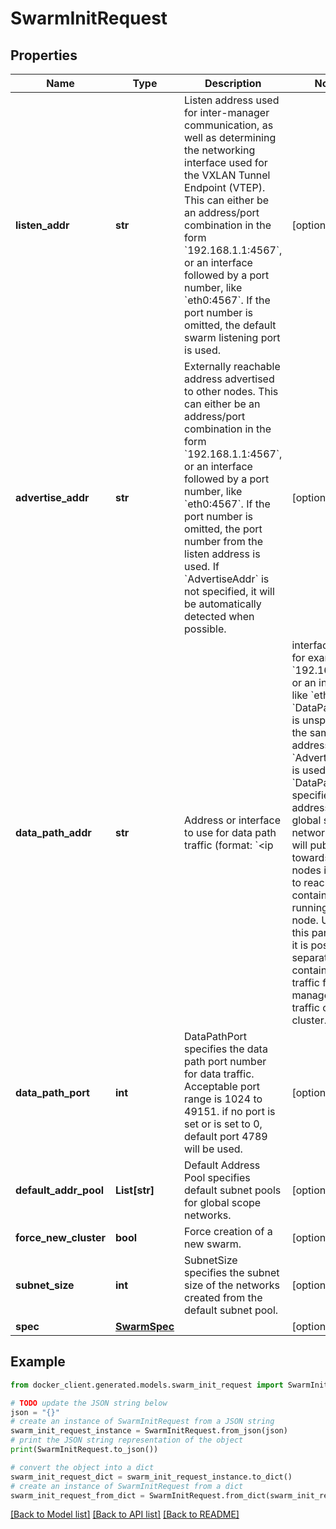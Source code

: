 # SwarmInitRequest


## Properties

Name | Type | Description | Notes
------------ | ------------- | ------------- | -------------
**listen_addr** | **str** | Listen address used for inter-manager communication, as well as determining the networking interface used for the VXLAN Tunnel Endpoint (VTEP). This can either be an address/port combination in the form &#x60;192.168.1.1:4567&#x60;, or an interface followed by a port number, like &#x60;eth0:4567&#x60;. If the port number is omitted, the default swarm listening port is used.  | [optional] 
**advertise_addr** | **str** | Externally reachable address advertised to other nodes. This can either be an address/port combination in the form &#x60;192.168.1.1:4567&#x60;, or an interface followed by a port number, like &#x60;eth0:4567&#x60;. If the port number is omitted, the port number from the listen address is used. If &#x60;AdvertiseAddr&#x60; is not specified, it will be automatically detected when possible.  | [optional] 
**data_path_addr** | **str** | Address or interface to use for data path traffic (format: &#x60;&lt;ip|interface&gt;&#x60;), for example,  &#x60;192.168.1.1&#x60;, or an interface, like &#x60;eth0&#x60;. If &#x60;DataPathAddr&#x60; is unspecified, the same address as &#x60;AdvertiseAddr&#x60; is used.  The &#x60;DataPathAddr&#x60; specifies the address that global scope network drivers will publish towards other  nodes in order to reach the containers running on this node. Using this parameter it is possible to separate the container data traffic from the management traffic of the cluster.  | [optional] 
**data_path_port** | **int** | DataPathPort specifies the data path port number for data traffic. Acceptable port range is 1024 to 49151. if no port is set or is set to 0, default port 4789 will be used.  | [optional] 
**default_addr_pool** | **List[str]** | Default Address Pool specifies default subnet pools for global scope networks.  | [optional] 
**force_new_cluster** | **bool** | Force creation of a new swarm. | [optional] 
**subnet_size** | **int** | SubnetSize specifies the subnet size of the networks created from the default subnet pool.  | [optional] 
**spec** | [**SwarmSpec**](SwarmSpec.md) |  | [optional] 

## Example

```python
from docker_client.generated.models.swarm_init_request import SwarmInitRequest

# TODO update the JSON string below
json = "{}"
# create an instance of SwarmInitRequest from a JSON string
swarm_init_request_instance = SwarmInitRequest.from_json(json)
# print the JSON string representation of the object
print(SwarmInitRequest.to_json())

# convert the object into a dict
swarm_init_request_dict = swarm_init_request_instance.to_dict()
# create an instance of SwarmInitRequest from a dict
swarm_init_request_from_dict = SwarmInitRequest.from_dict(swarm_init_request_dict)
```
[[Back to Model list]](../README.md#documentation-for-models) [[Back to API list]](../README.md#documentation-for-api-endpoints) [[Back to README]](../README.md)


